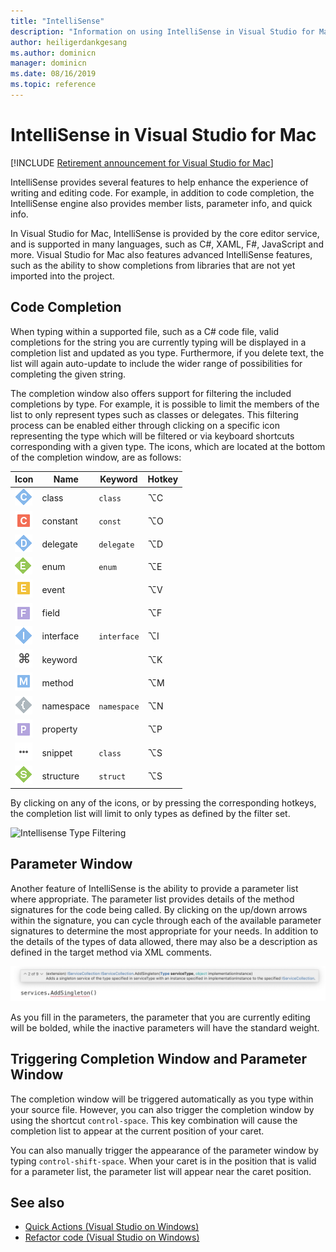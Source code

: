 ```yaml
---
title: "IntelliSense"
description: "Information on using IntelliSense in Visual Studio for Mac"
author: heiligerdankgesang 
ms.author: dominicn
manager: dominicn
ms.date: 08/16/2019
ms.topic: reference
---
```

# IntelliSense in Visual Studio for Mac

 [!INCLUDE [Retirement announcement for Visual Studio for Mac](includes/vsmac-retirement.md)]

IntelliSense provides several features to help enhance the experience of writing and editing code. For example, in addition to code completion, the IntelliSense engine also provides member lists, parameter info, and quick info.

In Visual Studio for Mac, IntelliSense is provided by the core editor service, and is supported in many languages, such as C#, XAML, F#, JavaScript and more. Visual Studio for Mac also features advanced IntelliSense features, such as the ability to show completions from libraries that are not yet imported into the project.

## Code Completion

When typing within a supported file, such as a C# code file, valid completions for the string you are currently typing will be displayed in a completion list and updated as you type. Furthermore, if you delete text, the list will again auto-update to include the wider range of possibilities for completing the given string. 

The completion window also offers support for filtering the included completions by type. For example, it is possible to limit the members of the list to only represent types such as classes or delegates. This filtering process can be enabled either through clicking on a specific icon representing the type which will be filtered or via keyboard shortcuts corresponding with a given type. The icons, which are located at the bottom of the completion window, are as follows:

| Icon                         | Name          | Keyword    | Hotkey |
| -----------------------------|---------------| -----------|--------|
| ![Classes Icon](media/classes-icon.png)  | class         | `class`    |  ⌥C
| ![Constant Icon](media/constant-icon.png) | constant      | `const`    |  ⌥O
| ![Delegate Icon](media/delegate-icon.png) | delegate      | `delegate` |  ⌥D
| ![Enum icon](media/enums-icon.png)    | enum          | `enum`     |  ⌥E
| ![Event Icon](media/event-icon.png)    | event         |            |  ⌥V
| ![Field Icon](media/fields-icon.png)   | field         |            |  ⌥F
| ![Interface Icon](media/interface-icon.png)| interface     | `interface`|  ⌥I
| ![Keyword Icon](media/keyword-icon.png)  | keyword       |            |  ⌥K
| ![Method Icon](media/method-icon.png)   | method        |            |  ⌥M
| ![Namespace Icon](media/namespace-icon.png)| namespace     | `namespace`|  ⌥N
| ![Props Icon](media/props-icon.png)    | property      |            |  ⌥P
| ![Snippet Icon](media/snippet-icon.png)  | snippet       | `class`    |  ⌥S
| ![Struct Icon](media/struct-icon.png)   | structure     | `struct`   |  ⌥S

By clicking on any of the icons, or by pressing the corresponding hotkeys, the completion list will limit to only types as defined by the filter set.  

![Intellisense Type Filtering](media/intellisense-typefiltering.gif)

## Parameter Window

Another feature of IntelliSense is the ability to provide a parameter list where appropriate. The parameter list provides details of the method signatures for the code being called. By clicking on the up/down arrows within the signature, you can cycle through each of the available parameter signatures to determine the most appropriate for your needs. In addition to the details of the types of data allowed, there may also be a description as defined in the target method via XML comments.

![Parameter List](media/intellisense-parameter.png)

As you fill in the parameters, the parameter that you are currently editing will be bolded, while the inactive parameters will have the standard weight. 

## Triggering Completion Window and Parameter Window

The completion window will be triggered automatically as you type within your source file. However, you can also trigger the completion window by using the shortcut `control-space`. This key combination will cause the completion list to appear at the current position of your caret. 

You can also manually trigger the appearance of the parameter window by typing `control-shift-space`. When your caret is in the position that is valid for a parameter list, the parameter list will appear near the caret position.

## See also

- [Quick Actions (Visual Studio on Windows)](/visualstudio/ide/quick-actions)
- [Refactor code (Visual Studio on Windows)](/visualstudio/ide/refactoring-in-visual-studio)
